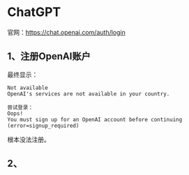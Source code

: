 # ChatGPT
官网：https://chat.openai.com/auth/login

## 1、注册OpenAI账户
最终显示：
```
Not available
OpenAI's services are not available in your country.

尝试登录：
Oops!
You must sign up for an OpenAI account before continuing (error=signup_required)
```
根本没法注册。

## 2、




